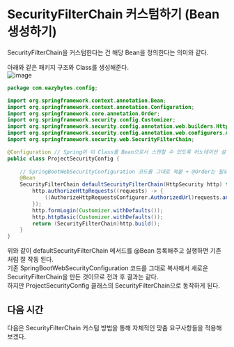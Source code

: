 

# SecurityFilterChain 커스텀하기 (Bean 생성하기)

SecurityFilterChain을 커스텀한다는 건 해당 Bean을 정의한다는 의미와 같다.   

아래와 같은 패키지 구조와 Class를 생성해준다.   
![image](https://github.com/user-attachments/assets/8af5a8c0-b2d4-4009-89e6-cbf8ae3620aa)

```java
package com.eazybytes.config;

import org.springframework.context.annotation.Bean;
import org.springframework.context.annotation.Configuration;
import org.springframework.core.annotation.Order;
import org.springframework.security.config.Customizer;
import org.springframework.security.config.annotation.web.builders.HttpSecurity;
import org.springframework.security.config.annotation.web.configurers.AuthorizeHttpRequestsConfigurer;
import org.springframework.security.web.SecurityFilterChain;

@Configuration // Spring이 이 Class를 Bean으로서 스캔할 수 있도록 어노테이션 설정
public class ProjectSecurityConfig {
    
    // SpringBootWebSecurityConfiguration 코드를 그대로 복붙 + @Order는 필요 X
    @Bean
    SecurityFilterChain defaultSecurityFilterChain(HttpSecurity http) throws Exception {
        http.authorizeHttpRequests((requests) -> {
            ((AuthorizeHttpRequestsConfigurer.AuthorizedUrl)requests.anyRequest()).authenticated();
        });
        http.formLogin(Customizer.withDefaults());
        http.httpBasic(Customizer.withDefaults());
        return (SecurityFilterChain)http.build();
    }
}

```

위와 같이 defaultSecurityFilterChain 메서드를 @Bean 등록해주고 실행하면 기존 처럼 잘 작동 된다.   
기존 SpringBootWebSecurityConfiguration 코드를 그대로 복사해서 새로운 SecurityFilterChain을 만든 것이므로 전과 후 결과는 같다.   
하지만 ProjectSecurityConfig 클래스의 SecurityFilterChain으로 동작하게 된다.   

## 다음 시간

다음은 SecurityFilterChain 커스텀 방법을 통해 자체적인 맞춤 요구사항들을 적용해보겠다.   